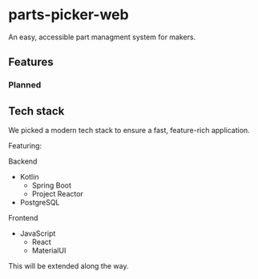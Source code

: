 # parts-picker-web

An easy, accessible part managment system for makers.

## Features

### Planned
## Tech stack  
  
We picked a modern tech stack to ensure a fast, feature-rich application.  

Featuring:

Backend
- Kotlin
    - Spring Boot
    - Project Reactor
- PostgreSQL
    
Frontend
- JavaScript  
    - React
    - MaterialUI

This will be extended along the way.


